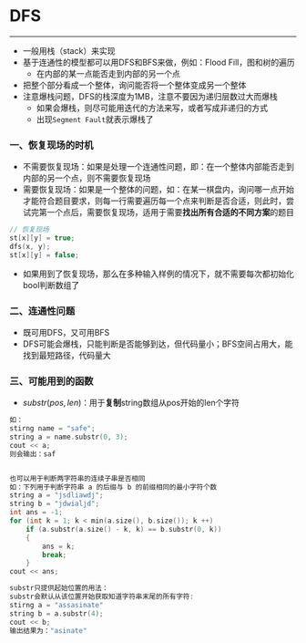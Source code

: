 # DFS

---

- 一般用栈（stack）来实现
- 基于连通性的模型都可以用DFS和BFS来做，例如：Flood Fill，图和树的遍历
	- 在内部的某一点能否走到内部的另一个点
- 把整个部分看成一个整体，询问能否将一个整体变成另一个整体
- 注意爆栈问题，DFS的栈深度为1MB，注意不要因为递归层数过大而爆栈
	- 如果会爆栈，则尽可能用迭代的方法来写，或者写成非递归的方式
	- 出现`Segment Fault`就表示爆栈了
### 一、恢复现场的时机

- 不需要恢复现场：如果是处理一个连通性问题，即：在一个整体内部能否走到内部的另一个点，则不需要恢复现场
- 需要恢复现场：如果是一个整体的问题，如：在某一棋盘内，询问哪一点开始才能符合题目要求，则每一行需要遍历每一个点来判断是否合适，则此时，尝试完第一个点后，需要恢复现场，适用于需要**找出所有合适的不同方案**的题目
```C++
// 恢复现场
st[x][y] = true;
dfs(x, y);
st[x][y] = false;
```
- 如果用到了恢复现场，那么在多种输入样例的情况下，就不需要每次都初始化bool判断数组了
### 二、连通性问题

- 既可用DFS，又可用BFS
- DFS可能会爆栈，只能判断是否能够到达，但代码量小；BFS空间占用大，能找到最短路径，代码量大

### 三、可能用到的函数

- $substr(pos, len)$：用于**复制**string数组从pos开始的len个字符
```C++
如：
stirng name = "safe";
string a = name.substr(0, 3);
cout << a;
则会输出：saf


也可以用于判断两字符串的连续子串是否相同
如：下列用于判断字符串 a 的后缀与 b 的前缀相同的最小字符个数
string a = "jsdliawdj";
string b = "jdwialjd";
int ans = -1;
for (int k = 1; k < min(a.size(), b.size()); k ++)
	if (a.substr(a.size() - k, k) == b.substr(0, k))
	{
		ans = k;
		break;
	}
cout << ans;

substr只提供起始位置的用法：
substr会默认从该位置开始获取知道字符串末尾的所有字符:
stirng a = "assasinate"
string b = a.substr(4);
cout << b;
输出结果为："asinate"
```
